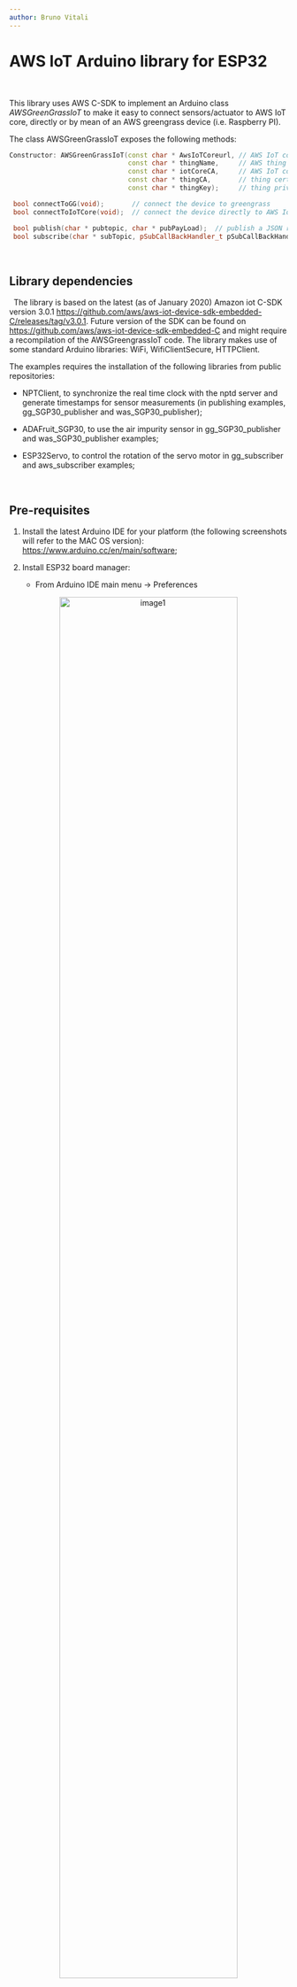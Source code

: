 ```yaml
---
author: Bruno Vitali
---
```


AWS IoT Arduino library for ESP32
=================================

 

This library uses AWS C-SDK to implement an Arduino class *AWSGreenGrassIoT* to
make it easy to connect sensors/actuator to AWS IoT core, directly or by
mean of an AWS greengrass device (i.e. Raspberry PI).

The class AWSGreenGrassIoT exposes the following methods:

~~~~~~~~~~~~~~~~~~~~~~~~~~~~~~~~~~~~~~~~~~~~~~~~~~~~~~~~~~~~~~~~~~~~~~~~~~~~ cpp
Constructor: AWSGreenGrassIoT(const char * AwsIoTCoreurl, // AWS IoT core URL
                              const char * thingName,     // AWS thing name
                              const char * iotCoreCA,     // AWS IoT core certificate (defined in certificate.c)
                              const char * thingCA,       // thing certificate (defined in certificates.c)
                              const char * thingKey);     // thing private key (defined in certificate.c)

 bool connectToGG(void);       // connect the device to greengrass
 bool connectToIoTCore(void);  // connect the device directly to AWS IoT Core

 bool publish(char * pubtopic, char * pubPayLoad);  // publish a JSON record to "pubTopic"
 bool subscribe(char * subTopic, pSubCallBackHandler_t pSubCallBackHandler); // subscribe to "subTopic" and define the callback function to handle the messages coming from the IoT broker
~~~~~~~~~~~~~~~~~~~~~~~~~~~~~~~~~~~~~~~~~~~~~~~~~~~~~~~~~~~~~~~~~~~~~~~~~~~~~~~~

 

Library dependencies
--------------------

 
The library is based on the latest (as of January 2020) Amazon iot C-SDK version 3.0.1
https://github.com/aws/aws-iot-device-sdk-embedded-C/releases/tag/v3.0.1. 
Future version of the SDK can be found on https://github.com/aws/aws-iot-device-sdk-embedded-C and might require a recompilation of the AWSGreengrassIoT code.
The library makes use of some standard Arduino libraries: WiFi,
WifiClientSecure, HTTPClient.

The examples requires the installation of the following libraries from public
repositories:

-   NPTClient, to synchronize the real time clock with the nptd server and
    generate timestamps for sensor measurements (in publishing examples,
    gg_SGP30_publisher and was_SGP30_publisher);

-   ADAFruit_SGP30, to use the air impurity sensor in gg_SGP30_publisher and
    was_SGP30_publisher examples;

-   ESP32Servo, to control the rotation of the servo motor in gg_subscriber and
    aws_subscriber examples;



 

Pre-requisites
--------------

1.  Install the latest Arduino IDE for your platform (the following screenshots
    will refer to the MAC OS version):
    <https://www.arduino.cc/en/main/software>;

2.  Install ESP32 board manager:

    -   From Arduino IDE main menu -\> Preferences

<p align="center">
<img src="assets/image1.png" alt="image1" width="80%">
</p>



-   Enter **https://dl.espressif.com/dl/package_esp32_index.json** into the
    “Additional Board Manager URLs” field as shown in the figure above and press
    “OK”.

    -   From Arduino IDE main Menu -\> Tools -\> Board Manager

<p align="center">
<img src="assets/image2.png" alt="image2" width="80%">
</p>



-   enter ESP32 in the search field as indicated below and install the new eps32
    board manager:

<p align="center">
<img src="assets/image3.png" alt="image3" width="80%">
</p>



-   in Tools-\> Board select your ESP32 module type, in my case ESP32 Dev Module

<p align="center">
<img src="assets/image4a.png" alt="image4a" width="70%">
</p>


* Install Arduino Libraries “NPTClient”, “Adafruit_SGP30”, “ESP32Servo” to be
    able to use the publishing and subscribing examples from the File menu-\>
    Examples -\> AWSGreengrassIoT). The picture below shows how to add the support
    library for simple servo motors:

<p align="center">
<img src="assets/image4.png" alt="image4" width="70%">
</p>


Installation of AWSGreengrassIoT library
----------------------------------------

 

1.  Open a browser in the code.amazon.com repository under
    <https://github.com/aws-samples/arduino-aws-greengrass-iot>

2.  download the library in zip format as indicated in the image:


<p align="center">
<img src="assets/image5c.png" alt="image5c" width="100%">
</p>


3.  Add the Zip file as new Arduino library in Sketch->Include Library-> Add .ZIP library:

<p align="center">
<img src="assets/image5b.png" alt="image5b" width="70%">
</p>


4.  Check that the library is visible in Sketch -\> Include Library, as indicated
in the screenshot below:

<p align="center">
<img src="assets/image6.png" alt="image6" width="70%">
</p>

Examples
--------

Before using the examples from the Sketch->Examples menu, please remember to:
1. create "things" in AWS IoT Core: (https://docs.aws.amazon.com/iot/latest/developerguide/register-device.html);
2. generate and download thing's certificate, thing's private key and AWS service certificate (if your endpoint is different from eu-central-1);
3. create aws_certificates.c file with the certificates/key generate in the previous step;
4. customize the Arduino sample code by definiting the parameters for your AWS IoT core Url, your "thing"  and your WiFi network:

```C+
char WIFI_SSID[]="SSID";
char WIFI_PASSWORD[]="PASSWORD";
char AWSIOTURL[]="xxxxxxxxxxxxxxx-ats.iot.region.amazonaws.com";
char THING[]= "your device name here";
```

AWSGreenGrassIoT library comes with 5 examples:

<p align="center">
<img src="assets/image7.png" alt="image7" width="70%">
</p>


aws_servo_subscriber, gg_servo_subscriber
-----------------------------------------
In these examples a servo motor is connected to Analog GPIO port XX on ESP32, and simulate the remote opening and closing of a window by turning ±90 degree the motor depending on the subscribing topic "Window". An "open" will rotate the motor +90 degrees, a "close" will rotate the motor in the opposite sense, -90 degrees.

Circuit diagram

<p align="center">
<img src="assets/circuit1.png" alt="circuit1" width="70%">
</p>



The only difference between the two examples is that:
* aws_servo_subscriber connects to AWS IoT core directly using the member function "connectToIoTCore";

```C++  
if(greengrass->connectToIoTCore() == true)
  {
      Serial.println("Connected to AWS IoT core");
      delay(2000);

     if( true == greengrass->subscribe(TOPIC_NAME,subscribeCallback)) {
          Serial.println("Subscribe to Window/# topic successful ");
     }
     else {
          Serial.println("Subscribe to Window/# Failed, Check the Thing Name and Certificates");
          while(1);
     }

   }
  else
  {
      Serial.println("Connection to AWS IoT core failed");
      while(1);
  }
```
* gg_servo_subscriber connects via a greengrass device (it could be a raspberry pi connected to the same WiFi network or a remote EC2 instance inside AWS cloud) using the member function "connectToGG";

```C++
if(greengrass->connectToGG() == true)
 {
     Serial.println("Connected to AWS GreenGrass");
     delay(2000);

    if( true == greengrass->subscribe(TOPIC_NAME,subscribeCallback)) {
         Serial.println("Subscribe to Window/# topic successful ");
    }
    else {
         Serial.println("Subscribe to Window/# Failed, Check the Thing Name and Certificates");
         while(1);
    }

  }
 else
 {
     Serial.println("Connection to Greengrass failed, check if Greengrass is on and connected to the WiFi");
     while(1);
 }
```
The callback function handling the topic subscription is the same for both use cases:

```C++
static void subscribeCallback (char *topicName, int payloadLen, char *payLoad)
{

    //check if the topic is Window/close or Window/open
    rcvdPayload = String(payLoad);
    cmdReceived = CMD_UNKNOWN;
    String topic = String(topicName);
    if ( topic.startsWith(topicClose+ "{")) {
      cmdReceived = CMD_CLOSE;
      rcvdTopic = topicClose;
    }
    else if (topic.startsWith(topicOpen + "{")) {
      cmdReceived = CMD_OPEN;
      rcvdTopic = topicOpen;
    }
    else
      rcvdTopic = topicName;
    msgReceived = 1;
}
```

aws_sgp30_publisher, gg_sgp30_publisher
---------------------------------------

These two examples use an air impurity sensor SGP30 from Adafruit connected to one of the I2C port on ESP32 as indicated in the diagram below. The examples require the installation of the ADAFruit_SGP30 library as indicated in point 3 in the previous section.

Circuit diagram
 
<p align="center">
<img src="assets/circuit2.png" alt="circuit2" width="70%">
</p>

 
The two examples share the same code except for the parts that connects the ESP32 Arduino to the cloud. In aws_sgp30_publisher we use "connectToIoTCore" function to publish the measurements directly to the AWS IoT core. In gg_sgp30_publisher we use "connectToGG" member function to send measurements to the greengrass edge device.

aws_bme280_sgp30_publisher
--------------------------

In this examples we show how to use two sensors to the same I2C bus, BME280 (temperature, humidity, pressure, altitude) and SGP30. The example sketch is similiar to aws_sgp30_publisher with the addition of the initialization and the reading of the measurements of the Adafruit BME280 sensor.

This is the circuit diagram:

<p align="center">
<img src="assets/circuit3.png" alt="circuit3" width="70%">
</p>

